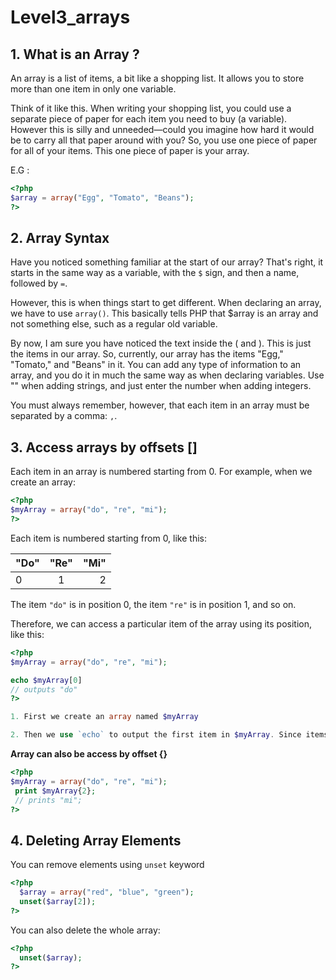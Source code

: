 # Level3_arrays
## 1. What is an Array ?

An array is a list of items, a bit like a shopping list. It allows you to store more than one item in only one variable.

Think of it like this. When writing your shopping list, you could use a separate piece of paper for each item you need to buy (a variable). However this is silly and unneeded—could you imagine how hard it would be to carry all that paper around with you? So, you use one piece of paper for all of your items. This one piece of paper is your array.

E.G :
```php
<?php
$array = array("Egg", "Tomato", "Beans");
?>
```

## 2. Array Syntax

Have you noticed something familiar at the start of our array? That's right, it starts in the same way as a variable, with the `$` sign, and then a name, followed by `=`.

However, this is when things start to get different. When declaring an array, we have to use `array()`. This basically tells PHP that $array is an array and not something else, such as a regular old variable.

By now, I am sure you have noticed the text inside the ( and ). This is just the items in our array. So, currently, our array has the items "Egg," "Tomato," and "Beans" in it. You can add any type of information to an array, and you do it in much the same way as when declaring variables. Use "" when adding strings, and just enter the number when adding integers.

You must always remember, however, that each item in an array must be separated by a comma: `,`.

## 3. Access arrays by offsets []

Each item in an array is numbered starting from 0. For example, when we create an array:

```php
<?php
$myArray = array("do", "re", "mi");
?>
```
Each item is numbered starting from 0, like this:
 

| "Do"        | "Re"           | "Mi"  |
| ------------- |:-------------:| -----:|
| 0     | 1 | 2 |


The item `"do"` is in position 0, the item `"re"` is in position 1, and so on.

Therefore, we can access a particular item of the array using its position, like this:

```php
<?php
$myArray = array("do", "re", "mi");

echo $myArray[0]
// outputs "do"
?>

1. First we create an array named $myArray

2. Then we use `echo` to output the first item in $myArray. Since items are numbered starting from 0, "do" is at position 0.
```

**Array can also be access by offset {}**

```php
<?php
$myArray = array("do", "re", "mi");
 print $myArray{2};
 // prints "mi";
?>
```

## 4. Deleting Array Elements

You can remove elements using `unset` keyword
```php
<?php
  $array = array("red", "blue", "green");
  unset($array[2]);
?>
```

You can also delete the whole array:

```php
<?php
  unset($array);
?>
```
